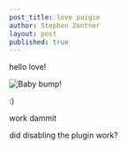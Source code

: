 ```yaml
---
post_title: love paigie
author: Stephen Zentner
layout: post
published: true
---
```


hello love! 

![Baby bump!](https://github.com/sdzentner/blog_test/raw/master/pics/babybump.jpg)

:)

work dammit

did disabling the plugin work?